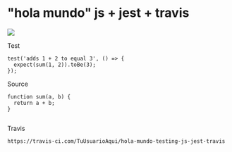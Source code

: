 # "hola mundo" js + jest + travis

[![](https://travis-ci.com/GeeksHubsAcademy/hola-mundo-testing-js-jest-travis.svg?branch=master)](https://travis-ci.com/GeeksHubsAcademy/hola-mundo-testing-js-jest-travis)

Test
```
test('adds 1 + 2 to equal 3', () => {
  expect(sum(1, 2)).toBe(3);
});
```

Source
```
function sum(a, b) {
  return a + b;
}
 
```

Travis
```
https://travis-ci.com/TuUsuarioAqui/hola-mundo-testing-js-jest-travis
```

